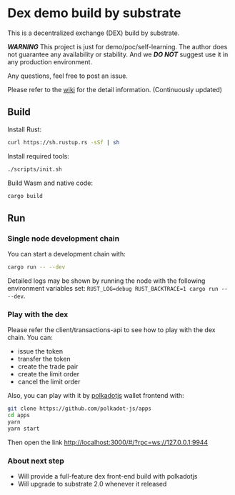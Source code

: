 

# Dex demo build by substrate

This is a decentralized exchange (DEX) build by substrate.

_**WARNING**_ This project is just for demo/poc/self-learning. The author does not guarantee any availability or stability. And we ***DO NOT*** suggest use it in any production environment.

Any questions, feel free to post an issue.

Please refer to the [wiki](https://github.com/alexxuyang/substrate-dex/wiki) for the detail information. (Continuously updated)

## Build

Install Rust:

```bash
curl https://sh.rustup.rs -sSf | sh
```

Install required tools:

```bash
./scripts/init.sh
```

Build Wasm and native code:

```bash
cargo build
```

## Run

### Single node development chain

You can start a development chain with:

```bash
cargo run -- --dev
```

Detailed logs may be shown by running the node with the following environment variables set: `RUST_LOG=debug RUST_BACKTRACE=1 cargo run -- --dev`.

### Play with the dex

Please refer the client/transactions-api to see how to play with the dex chain. You can:

- issue the token
- transfer the token
- create the trade pair
- create the limit order
- cancel the limit order

Also, you can play with it by [polkadotjs](https://github.com/polkadot-js/apps) wallet frontend with:

```bash
git clone https://github.com/polkadot-js/apps
cd apps
yarn
yarn start
```

Then open the link [http://localhost:3000/#/?rpc=ws://127.0.0.1:9944](http://localhost:3000/#/?rpc=ws://127.0.0.1:9944)

### About next step

- Will provide a full-feature dex front-end build with polkadotjs
- Will upgrade to substrate 2.0 whenever it released
